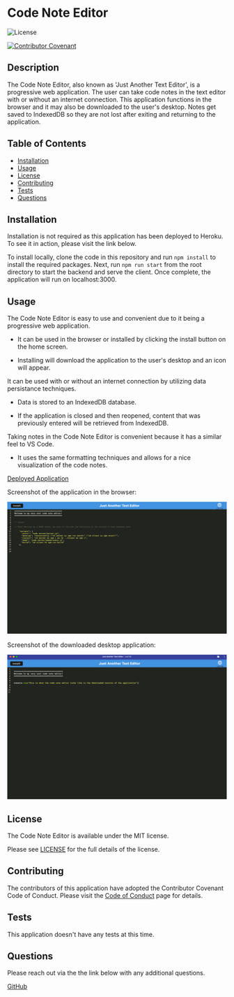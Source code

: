 
# Code Note Editor

![License](https://img.shields.io/badge/license-MIT-blue.svg)

[![Contributor Covenant](https://img.shields.io/badge/Contributor%20Covenant-2.1-4baaaa.svg)](code_of_conduct.md)

## Description

The Code Note Editor, also known as 'Just Another Text Editor', is a progressive web application. The user can take code notes in the text editor with or without an internet connection. This application functions in the browser and it may also be downloaded to the user's desktop. Notes get saved to IndexedDB so they are not lost after exiting and returning to the application.

## Table of Contents

- [Installation](#installation)
- [Usage](#usage)
- [License](#license)
- [Contributing](#contributing)
- [Tests](#tests)
- [Questions](#questions)

## Installation 

Installation is not required as this application has been deployed to Heroku. To see it in action, please visit the link below.

To install locally, clone the code in this repository and run `npm install` to install the required packages. Next, run `npm run start` from the root directory to start the backend and serve the client. Once complete, the application will run on localhost:3000. 

## Usage 

The Code Note Editor is easy to use and convenient due to it being a progressive web application. 

* It can be used in the browser or installed by clicking the install button on the home screen. 

* Installing will download the application to the user's desktop and an icon will appear.

It can be used with or without an internet connection by utilizing data persistance techniques. 

* Data is stored to an IndexedDB database. 

* If the application is closed and then reopened, content that was previously entered will be retrieved from IndexedDB.

Taking notes in the Code Note Editor is convenient because it has a similar feel to VS Code.

* It uses the same formatting techniques and allows for a nice visualization of the code notes.

[Deployed Application](https://code-note-editor.herokuapp.com/)

Screenshot of the application in the browser:

![Screenshot](./client/src/images/web-browser-screenshot.png)

Screenshot of the downloaded desktop application:

![Screenshot](./client/src/images/installed-app-screenshot.png)

## License 

The Code Note Editor is available under the MIT license.

Please see [LICENSE](./LICENSE) for the full details of the license.

## Contributing 

The contributors of this application have adopted the Contributor Covenant Code of Conduct. Please visit the [Code of Conduct](./CODE_OF_CONDUCT) page for details.

## Tests 

This application doesn't have any tests at this time.

## Questions 

Please reach out via the the link below with any additional questions. 

[GitHub](https://github.com/smdann)
